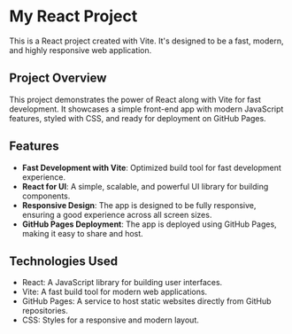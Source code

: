 # My React Project

This is a React project created with Vite. It's designed to be a fast, modern, and highly responsive web application.

## Project Overview

This project demonstrates the power of React along with Vite for fast development. It showcases a simple front-end app with modern JavaScript features, styled with CSS, and ready for deployment on GitHub Pages.

## Features

- **Fast Development with Vite**: Optimized build tool for fast development experience.
- **React for UI**: A simple, scalable, and powerful UI library for building components.
- **Responsive Design**: The app is designed to be fully responsive, ensuring a good experience across all screen sizes.
- **GitHub Pages Deployment**: The app is deployed using GitHub Pages, making it easy to share and host.

## Technologies Used
- React: A JavaScript library for building user interfaces.
- Vite: A fast build tool for modern web applications.
- GitHub Pages: A service to host static websites directly from GitHub repositories.
- CSS: Styles for a responsive and modern layout.
